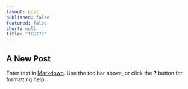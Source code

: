 ```yaml
---
layout: post
published: false
featured: false
short: null
title: "TEST??"
---
```


## A New Post

Enter text in [Markdown](http://daringfireball.net/projects/markdown/). Use the toolbar above, or click the **?** button for formatting help.